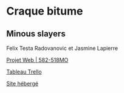 # Craque bitume
## Minous slayers
 Felix Testa Radovanovic et Jasmine Lapierre

 
[Projet Web | 582-518MO](https://tim-montmorency.com/timdoc/582-518MO/projet/)


 [Tableau Trello](https://trello.com/b/zl7X3IQ8/craque-bitume-les-minous-slayers)


[Site hébergé](http://les-minous-slayers.tim-momo.com/wordpress/)
